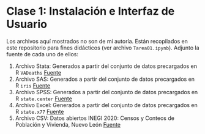 # Clase 1: Instalación e Interfaz de Usuario

Los archivos aquí mostrados no son de mi autoría. Están recopilados en este repositorio para fines didácticos (ver archivo `Tarea01.ipynb`). Adjunto la fuente de cada uno de ellos:
1. Archivo Stata: Generados a partir del conjunto de datos precargados en R `VADeaths` [Fuente](https://www.rdocumentation.org/packages/datasets/versions/3.6.2/topics/VADeaths)
2. Archivo SAS: Generados a partir del conjunto de datos precargados en R `iris` [Fuente](https://www.rdocumentation.org/packages/datasets/versions/3.6.2/topics/iris)
3. Archivo SPSS: Generados a partir del conjunto de datos precargados en R `state.center` [Fuente](https://www.rdocumentation.org/packages/datasets/versions/3.6.2/topics/state.center)
4. Archivo Excel: Generados a partir del conjunto de datos precargados en R `state.x77` [Fuente](https://www.rdocumentation.org/packages/datasets/versions/3.6.2/topics/state.x77)
5. Archivo CSV: Datos abiertos INEGI 2020: Censos y Conteos de Población y Vivienda, Nuevo León [Fuente](https://www.inegi.org.mx/servicios/datosabiertos.html)
